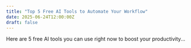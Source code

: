 ```yaml
---
title: "Top 5 Free AI Tools to Automate Your Workflow"
date: 2025-06-24T12:00:00Z
draft: false
---
```


Here are 5 free AI tools you can use right now to boost your productivity...
